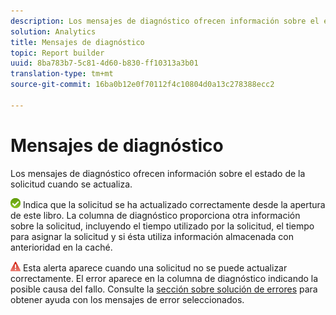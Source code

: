 ```yaml
---
description: Los mensajes de diagnóstico ofrecen información sobre el estado de la solicitud cuando se actualiza.
solution: Analytics
title: Mensajes de diagnóstico
topic: Report builder
uuid: 8ba783b7-5c81-4d60-b830-ff10313a3b01
translation-type: tm+mt
source-git-commit: 16ba0b12e0f70112f4c10804d0a13c278388ecc2

---
```



# Mensajes de diagnóstico

Los mensajes de diagnóstico ofrecen información sobre el estado de la solicitud cuando se actualiza.

![icon_notice_success.gif](assets/icon_notice_success.gif) Indica que la solicitud se ha actualizado correctamente desde la apertura de este libro. La columna de diagnóstico proporciona otra información sobre la solicitud, incluyendo el tiempo utilizado por la solicitud, el tiempo para asignar la solicitud y si ésta utiliza información almacenada con anterioridad en la caché.

![icon_notice_warn.gif](assets/icon_notice_warn.gif) Esta alerta aparece cuando una solicitud no se puede actualizar correctamente. El error aparece en la columna de diagnóstico indicando la posible causa del fallo. Consulte la [sección sobre solución de errores](/help/analyze/report-builder/troubleshoot.md) para obtener ayuda con los mensajes de error seleccionados.
